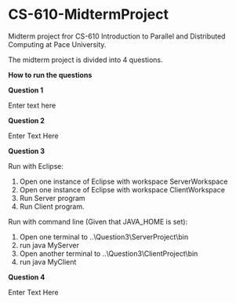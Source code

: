 # CS-610-MidtermProject
Midterm project fror CS-610 Introduction to Parallel and Distributed Computing at Pace University.
  
The midterm project is divided into 4 questions.

**How to run the questions**

**Question 1**

Enter text here

**Question 2**

Enter Text Here

**Question 3**

Run with Eclipse:
1. Open one instance of Eclipse with workspace ServerWorkspace
2. Open one instance of Eclipse with workspace ClientWorkspace
3. Run Server program
4. Run Client program.

Run with command line (Given that JAVA_HOME is set):

 1. Open one terminal to ..\Question3\ServerProject\bin	
 2. run java MyServer
 3. Open another terminal to ..\Question3\ClientProject\bin
 4. run java MyClient


**Question 4**

Enter Text Here